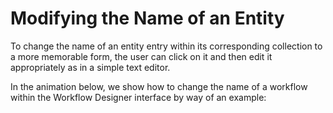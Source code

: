 # Modifying the Name of an Entity

To change the name of an entity entry within its corresponding collection to a more memorable form, the user can click on it and then edit it appropriately as in a simple text editor.

In the animation below, we show how to change the name of a workflow within the Workflow Designer interface by way of an example:

<img data-gifffer="/images/change-name.gif" />

